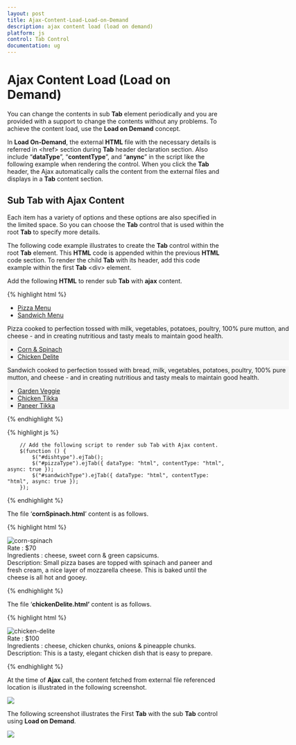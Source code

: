 ```yaml
---
layout: post
title: Ajax-Content-Load-Load-on-Demand
description: ajax content load (load on demand)
platform: js
control: Tab Control
documentation: ug
---
```


# Ajax Content Load (Load on Demand)

You can change the contents in sub **Tab** element periodically and you are provided with a support to change the contents without any problems. To achieve the content load, use the **Load on Demand** concept.

In **Load On-Demand**, the external **HTML** file with the necessary details is referred in &lt;href&gt; section during **Tab** header declaration section. Also include “**dataType**”, “**contentType**”, and “**anync**” in the script like the following example when rendering the control. When you click the **Tab** header, the Ajax automatically calls the content from the external files and displays in a **Tab** content section. 

## Sub Tab with Ajax Content

Each item has a variety of options and these options are also specified in the limited space. So you can choose the **Tab** control that is used within the root **Tab** to specify more details.

The following code example illustrates to create the **Tab** control within the root **Tab** element. This **HTML** code is appended within the previous **HTML** code section. To render the child **Tab** with its header, add this code example within the first **Tab** &lt;div&gt; element. 

Add the following **HTML** to render sub **Tab** with **ajax** content.

{% highlight html %}


<div id="dishtype" style="width: 650px">
    <ul>
        <li><a href="#pizza">Pizza Menu</a></li>
        <li><a href="#sandwich">Sandwich Menu</a></li>
    </ul>
    <div id="pizza" style="background-color: #F5F5F5">
        <p>Pizza cooked to perfection tossed with milk, vegetables, potatoes, poultry, 100% pure mutton, and cheese - and in creating nutritious and tasty meals to maintain good health.</p>
        <div id="pizzaType">
            <ul>
                <li>
                    <a href="content/cornSpinach.html">Corn & Spinach </a></li>
                <li>
                    <a href="Content/chickenDelite.html">Chicken Delite </a></li>
            </ul>
        </div>
    </div>
    <div id="sandwich" style="background-color: #F5F5F5">
        <p>Sandwich cooked to perfection tossed with bread, milk, vegetables, potatoes, poultry, 100% pure mutton, and cheese - and in creating nutritious and tasty meals to maintain good health.</p>
        <div id="sandwichType">
            <ul>
                <li>
                    <a href="Content/gardenVeggie.html">Garden Veggie </a></li>
                <li>
                    <a href="Content/chickenTikka.html">Chicken Tikka </a></li>
                <li>
                    <a href="Content/paneerTikka.html">Paneer Tikka </a></li>
            </ul>
        </div>
    </div>
</div>


{% endhighlight %}


{% highlight js %}

        // Add the following script to render sub Tab with Ajax content.
        $(function () {
            $("#dishtype").ejTab();
            $("#pizzaType").ejTab({ dataType: "html", contentType: "html", async: true });
            $("#sandwichType").ejTab({ dataType: "html", contentType: "html", async: true });
        });


{% endhighlight %}

The file ‘**cornSpinach.html**’ content is as follows. 

{% highlight html %}


<!DOCTYPE html>
<html xmlns="http://www.w3.org/1999/xhtml">
<body>
    <div class="e-content">
        <img src="http://js.syncfusion.com/demos/web/images/accordion/corn-and-spinach-05.png" alt="corn-spinach"/>
        <div class="ingredients">
            Rate    : $70<br />
            Ingredients : cheese, sweet corn &amp; green capsicums.
                <br />
            Description: Small pizza bases are topped with spinach and paneer and fresh cream, a nice layer of mozzarella cheese. This is baked until the cheese is all hot and gooey.                   
        </div>
    </div>
</body>
</html>


{% endhighlight %}



The file ‘**chickenDelite.html’** content is as follows.

{% highlight html %}


<!DOCTYPE html>
<html xmlns="http://www.w3.org/1999/xhtml">
<body>
    <div class="e-content">
        <img src="http://js.syncfusion.com/demos/web/images/accordion/chicken-delite.png" alt="chicken-delite"/>
        <div class="ingredients">
            Rate    : $100<br />
            Ingredients : cheese, chicken chunks, onions &amp; pineapple chunks.  
            <br />
            Description: This is a tasty, elegant chicken dish that is easy to prepare.
        </div>
    </div>
</body>
</html>



{% endhighlight %}



At the time of **Ajax** call, the content fetched from external file referenced location is illustrated in the following screenshot. 



![]("/js/Tab/Ajax-Content-Load-Load-on-Demand_images/Ajax-Content-Load-Load-on-Demand_img1.png") 




The following screenshot illustrates the First **Tab** with the sub **Tab** control using **Load on Demand**. 

![]("/js/Tab/Ajax-Content-Load-Load-on-Demand_images/Ajax-Content-Load-Load-on-Demand_img2.png") 



